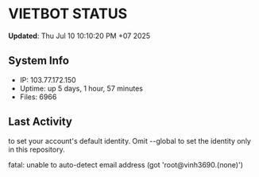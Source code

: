 # VIETBOT STATUS
**Updated**: Thu Jul 10 10:10:20 PM +07 2025

## System Info
- IP: 103.77.172.150
- Uptime: up 5 days, 1 hour, 57 minutes
- Files: 6966

## Last Activity

to set your account's default identity.
Omit --global to set the identity only in this repository.

fatal: unable to auto-detect email address (got 'root@vinh3690.(none)')
